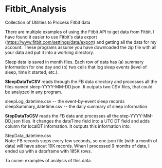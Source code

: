 # Fitbit_Analysis
Collection of Utilities to Process Fitbit data

There are multiple examples of using the Fitbit API to get data from Fitbit.
I have found it easier to use Fitbit's data export (https://www.fitbit.com/settings/data/export) and getting all the data for my account. These programs assume you have downloaded the zip file with all your data and put it into a working directory.

Sleep data is saved in month files.
Each row of data has (a) summary information for one day and (b) two cells that log sleep events (level of sleep, time it started, etc.).

<b>SleepDataToCSV</b> reads through the FB data directory and processes all the files named sleep-YYYY-MM-DD.json. It outputs two CSV files, that could be analyzed in any program.<p>
sleepLog_datetime.csv -- the event-by-event sleep records<br>
sleepSummary_datetime.csv -- the daily summary of sleep information<p>
  
<b>StepDataToCSV</b> reads the FB data and processes all the step-YYYY-MM-DD.json files. It changes the dateTime field into a UTC DT field and adds column for localDT information. It outputs this information into:<p>
StepData_datetime.csv<br>
Note: FB records steps every few seconds, so one json file (with a month of data) will have about 19K records. When I processed 9 months of data, I ended up with a dataframe with 185K rows.

To come: examples of analysis of this data.
